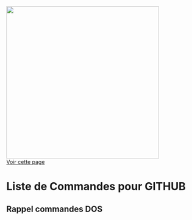 <a href="https://fayechartre6.000webhostapp.com/github/" target="_blank">
<img src="https://user-images.githubusercontent.com/32952402/31991169-63ed3956-b977-11e7-8601-f75ee0e14c90.png" width="400"> 
<br>Voir cette page
</a>

# Liste de Commandes pour GITHUB

## Rappel commandes DOS
